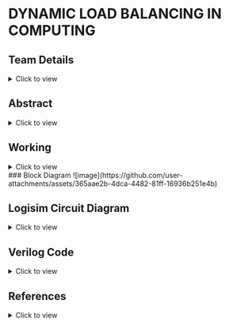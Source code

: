 # DYNAMIC LOAD BALANCING IN COMPUTING

<!-- First Section -->
## Team Details
<details> 
  <summary>Click to view</summary>

  > Semester: 3rd Sem B. Tech. CSE

  > Section: S2

  > Member-1:	G. SANTHOSH BALAJI , 231CS224 , santhoshbalajig.231cs224@nitk.edu.in


  > Member-2:	M. DATTATREYA LAXMI NARASIMHA , 231CS231 , manepallidattatreyalaxminarasimha.231cs231@nitk.edu.in


  > Member-3:	T. SAI NISHNATH RAO , 231CS260 , tungenasainishnathrao.231cs260@nitk.edu.in

</details>

<!-- Second Section -->
## Abstract
<details>
  <summary>Click to view</summary>
  
 ### Motivation
 
  In an era where computing demands are increasing hence, efficient resource management is crucial to
  ensure better performance and reliability in distributed systems and cloud infrastructures.
  General static load balancing methods generally fail in dynamically changing workloads, 
  leading to inefficiencies. Dynamic load balancing emerges as a crucial solution.

### Problem Statement

This project aims to create a dynamic load balancing system that automatically adjusts on how workloads are shared among servers to prevent any single server from becoming
overwhelmed. The goal is to improve overall system speed and efficiency, especially when the number
of tasks change.

### Features

• The clock is used to synchronize the operations of all components. This guarantees that no two
tasks are allocated at the same time, preventing conflicts or misallocations. It displays the time
for the request to get accepted by server.

• LEDs are incorporated to provide real-time visual feedback of the system’s operation.

• If a server’s counter exceeds a predefined threshold, the system initiates load rebalancing.Which
reassigns the request to different server.

• Dynamic load balancing systems can prioritize certain tasks over others based on predefined
criteria such as urgency, resource intensity or deadline.

• Dynamic load balancing can reduce the overall power consumption of a system.


</details>


## Working

<details>

<summary>Click to view</summary>
</details>
### Block Diagram
![image](https://github.com/user-attachments/assets/365aae2b-4dca-4482-81ff-16936b251e4b)

## Logisim Circuit Diagram

<details>

<summary>Click to view</summary>
  
</details>

## Verilog Code

<details>

<summary>Click to view</summary>
  
### Test bench File

</details>

## References
<details>

  <summary>Click to view</summary>
  
</details>
